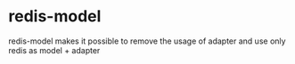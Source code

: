 # redis-model
redis-model makes it possible to remove the usage of adapter and use only redis as model + adapter
